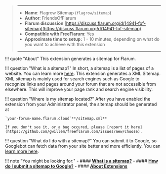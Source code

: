 > ---
> - **Name**: Flagrow Sitemap (`flagrow/sitemap`)
> - **Author**: FriendsOfFlarum
> - **Flarum discussion** [https://discuss.flarum.org/d/14941-fof-sitemap](https://discuss.flarum.org/d/14941-fof-sitemap)
> - **Compatible with FreeFlarum**: Yes
> - **Approximate time to setup:** 1 - 10 minutes, depending on what do you want to achieve with this extension
>
> ---

!!! quote "About"
    This extension generates a sitemap for Flarum.
    
!!! question "What is a sitemap?"
    In short, a sitemap is a list of pages of a website. You can learn more [here](https://www.ccmarketingonline.com/what-is-a-sitemap/). This extension generates a XML Sitemap.
    XML sitemap is mainly used for search engines such as Google to recognize links and pages around your forum that are not accessible from elsewhere. This will improve your page rank and search engine visibility.
    
!!! question "Where is my sitemap located?"
    After you have enabled the extension from your Administrator panel, the sitemap should be generated at 
    
    `your-forum-name.flarum.cloud`**/sitemap.xml**
    
    If you don't see it, or a bug occured, please [report it here](https://github.com/gwillem/freeflarum.com/issues/new/choose).
    
!!! question "What do I do with a sitemap?"
    You can submit it to Google, so Googlebot can fetch data from your site better and more efficiently. You can [learn more here](https://support.google.com/webmasters/answer/183668).
    
!!! note "You might be looking for:"
    - #### **[What is a sitemap?](https://www.ccmarketingonline.com/what-is-a-sitemap/)**
    - #### **[How do I submit a sitemap to Google?](https://support.google.com/webmasters/answer/183668)**
    - #### **[About Extensions](/docs/how-to/extensions/about-extensions/)**

